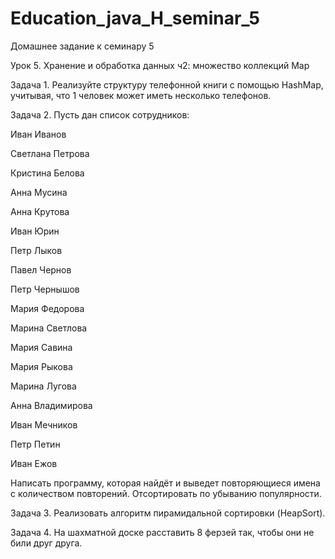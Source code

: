 # Education_java_H_seminar_5
Домашнее задание к семинару 5

Урок 5. Хранение и обработка данных ч2: множество коллекций Map

Задача 1. Реализуйте структуру телефонной книги с помощью HashMap, учитывая, что 1 человек может иметь несколько телефонов.

Задача 2. Пусть дан список сотрудников:

Иван Иванов

Светлана Петрова

Кристина Белова

Анна Мусина

Анна Крутова

Иван Юрин

Петр Лыков

Павел Чернов

Петр Чернышов

Мария Федорова

Марина Светлова

Мария Савина

Мария Рыкова

Марина Лугова

Анна Владимирова

Иван Мечников

Петр Петин

Иван Ежов

Написать программу, которая найдёт и выведет повторяющиеся имена с количеством повторений. Отсортировать по убыванию популярности.

Задача 3. Реализовать алгоритм пирамидальной сортировки (HeapSort).

Задача 4. На шахматной доске расставить 8 ферзей так, чтобы они не били друг друга.
